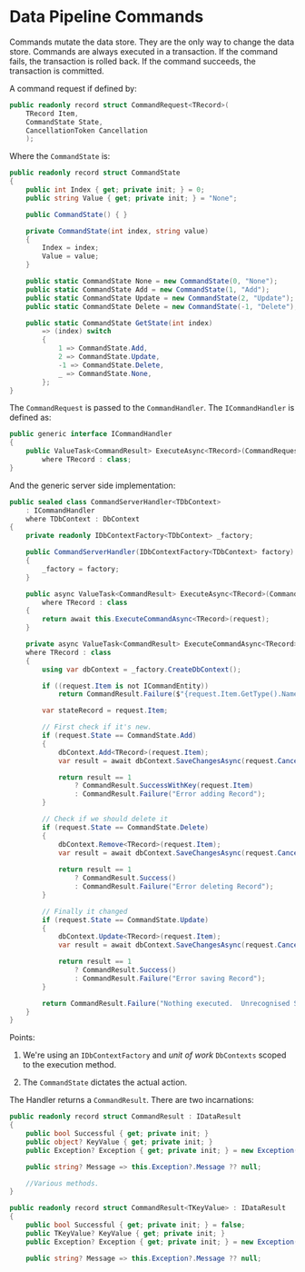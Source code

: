# Data Pipeline Commands

Commands mutate the data store.  They are the only way to change the data store.  Commands are always executed in a transaction.  If the command fails, the transaction is rolled back.  If the command succeeds, the transaction is committed.

A command request if defined by:

```csharp
public readonly record struct CommandRequest<TRecord>(
    TRecord Item, 
    CommandState State, 
    CancellationToken Cancellation
    );
```

Where the `CommandState` is:

```csharp
public readonly record struct CommandState
{
    public int Index { get; private init; } = 0;
    public string Value { get; private init; } = "None";

    public CommandState() { }

    private CommandState(int index, string value)
    {
        Index = index;
        Value = value;
    }

    public static CommandState None = new CommandState(0, "None");
    public static CommandState Add = new CommandState(1, "Add");
    public static CommandState Update = new CommandState(2, "Update");
    public static CommandState Delete = new CommandState(-1, "Delete");

    public static CommandState GetState(int index)
        => (index) switch
        {
            1 => CommandState.Add,
            2 => CommandState.Update,
            -1 => CommandState.Delete,
            _ => CommandState.None,
        };
}
```

The `CommandRequest` is passed to the `CommandHandler`.  The `ICommandHandler` is defined as:

```csharp
public generic interface ICommandHandler
{
    public ValueTask<CommandResult> ExecuteAsync<TRecord>(CommandRequest<TRecord> request)
        where TRecord : class;
}
```

And the generic server side implementation:

```csharp
public sealed class CommandServerHandler<TDbContext>
    : ICommandHandler
    where TDbContext : DbContext
{
    private readonly IDbContextFactory<TDbContext> _factory;

    public CommandServerHandler(IDbContextFactory<TDbContext> factory)
    {
        _factory = factory;
    }

    public async ValueTask<CommandResult> ExecuteAsync<TRecord>(CommandRequest<TRecord> request)
        where TRecord : class
    {
        return await this.ExecuteCommandAsync<TRecord>(request);
    }

    private async ValueTask<CommandResult> ExecuteCommandAsync<TRecord>(CommandRequest<TRecord> request)
    where TRecord : class
    {
        using var dbContext = _factory.CreateDbContext();

        if ((request.Item is not ICommandEntity))
            return CommandResult.Failure($"{request.Item.GetType().Name} Does not implement ICommandEntity and therefore you can't Update/Add/Delete it directly.");

        var stateRecord = request.Item;

        // First check if it's new.
        if (request.State == CommandState.Add)
        {
            dbContext.Add<TRecord>(request.Item);
            var result = await dbContext.SaveChangesAsync(request.Cancellation).ConfigureAwait(ConfigureAwaitOptions.None);

            return result == 1
                ? CommandResult.SuccessWithKey(request.Item)
                : CommandResult.Failure("Error adding Record");
        }

        // Check if we should delete it
        if (request.State == CommandState.Delete)
        {
            dbContext.Remove<TRecord>(request.Item);
            var result = await dbContext.SaveChangesAsync(request.Cancellation).ConfigureAwait(ConfigureAwaitOptions.None);
            
            return result == 1
                ? CommandResult.Success()
                : CommandResult.Failure("Error deleting Record");
        }

        // Finally it changed
        if (request.State == CommandState.Update)
        {
            dbContext.Update<TRecord>(request.Item);
            var result = await dbContext.SaveChangesAsync(request.Cancellation).ConfigureAwait(ConfigureAwaitOptions.None);

            return result == 1
                ? CommandResult.Success()
                : CommandResult.Failure("Error saving Record");
        }

        return CommandResult.Failure("Nothing executed.  Unrecognised State.");
    }
}
```

Points:

1. We're using an `IDbContextFactory` and *unit of work* `DbContexts` scoped to the execution method.

1. The `CommandState` dictates the actual action. 
 
The Handler returns a `CommandResult`.  There are two incarnations:

```csharp
public readonly record struct CommandResult : IDataResult
{
    public bool Successful { get; private init; }
    public object? KeyValue { get; private init; }
    public Exception? Exception { get; private init; } = new Exception("This Result instance has not been Initialized.");

    public string? Message => this.Exception?.Message ?? null;

    //Various methods.
}
```

```csharp
public readonly record struct CommandResult<TKeyValue> : IDataResult
{
    public bool Successful { get; private init; } = false;
    public TKeyValue? KeyValue { get; private init; }
    public Exception? Exception { get; private init; } = new Exception("This Result instance has not been Initialized.");

    public string? Message => this.Exception?.Message ?? null;
```
